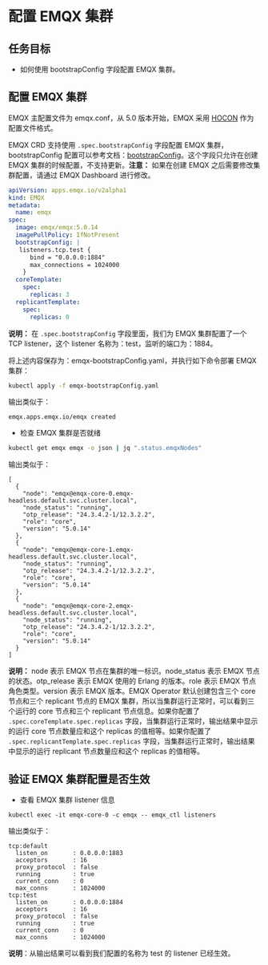 # 配置 EMQX 集群 

## 任务目标

- 如何使用 bootstrapConfig 字段配置 EMQX 集群。

## 配置 EMQX 集群

EMQX 主配置文件为 emqx.conf，从 5.0 版本开始，EMQX 采用 [HOCON](https://www.emqx.io/docs/zh/v5.0/configuration/configuration.html#hocon-%E9%85%8D%E7%BD%AE%E6%A0%BC%E5%BC%8F) 作为配置文件格式。

EMQX CRD 支持使用 `.spec.bootstrapConfig` 字段配置 EMQX 集群，bootstrapConfig 配置可以参考文档：[bootstrapConfig](https://www.emqx.io/docs/zh/v5.0/admin/cfg.html)。这个字段只允许在创建 EMQX 集群的时候配置，不支持更新。**注意：** 如果在创建 EMQX 之后需要修改集群配置，请通过 EMQX Dashboard 进行修改。

```yaml
apiVersion: apps.emqx.io/v2alpha1
kind: EMQX
metadata:
  name: emqx
spec:
  image: emqx/emqx:5.0.14
  imagePullPolicy: IfNotPresent
  bootstrapConfig: |
   listeners.tcp.test {
      bind = "0.0.0.0:1884"
      max_connections = 1024000
    }
  coreTemplate:
    spec:
      replicas: 3
  replicantTemplate:
    spec:
      replicas: 0
```

**说明：** 在 `.spec.bootstrapConfig` 字段里面，我们为 EMQX 集群配置了一个 TCP listener，这个 listener 名称为：test，监听的端口为：1884。

将上述内容保存为：emqx-bootstrapConfig.yaml，并执行如下命令部署 EMQX 集群：

```bash
kubectl apply -f emqx-bootstrapConfig.yaml
```

输出类似于：

```
emqx.apps.emqx.io/emqx created
```

- 检查 EMQX 集群是否就绪

```bash
kubectl get emqx emqx -o json | jq ".status.emqxNodes"
```

输出类似于：

```
[
  {
    "node": "emqx@emqx-core-0.emqx-headless.default.svc.cluster.local",
    "node_status": "running",
    "otp_release": "24.3.4.2-1/12.3.2.2",
    "role": "core",
    "version": "5.0.14"
  },
  {
    "node": "emqx@emqx-core-1.emqx-headless.default.svc.cluster.local",
    "node_status": "running",
    "otp_release": "24.3.4.2-1/12.3.2.2",
    "role": "core",
    "version": "5.0.14"
  },
  {
    "node": "emqx@emqx-core-2.emqx-headless.default.svc.cluster.local",
    "node_status": "running",
    "otp_release": "24.3.4.2-1/12.3.2.2",
    "role": "core",
    "version": "5.0.14"
  }
]
```

**说明：** node 表示 EMQX 节点在集群的唯一标识。node_status 表示 EMQX 节点的状态。otp_release 表示 EMQX 使用的 Erlang 的版本。role 表示 EMQX 节点角色类型。version 表示 EMQX 版本。EMQX Operator 默认创建包含三个 core 节点和三个 replicant 节点的 EMQX 集群，所以当集群运行正常时，可以看到三个运行的 core 节点和三个 replicant 节点信息。如果你配置了 `.spec.coreTemplate.spec.replicas` 字段，当集群运行正常时，输出结果中显示的运行 core 节点数量应和这个 replicas 的值相等。如果你配置了 `.spec.replicantTemplate.spec.replicas` 字段，当集群运行正常时，输出结果中显示的运行 replicant 节点数量应和这个 replicas 的值相等。


## 验证 EMQX 集群配置是否生效

- 查看 EMQX 集群 listener 信息 

```
kubectl exec -it emqx-core-0 -c emqx -- emqx_ctl listeners 
```

输出类似于：

```
tcp:default
  listen_on       : 0.0.0.0:1883
  acceptors       : 16
  proxy_protocol  : false
  running         : true
  current_conn    : 0
  max_conns       : 1024000
tcp:test
  listen_on       : 0.0.0.0:1884
  acceptors       : 16
  proxy_protocol  : false
  running         : true
  current_conn    : 0
  max_conns       : 1024000
```

**说明**：从输出结果可以看到我们配置的名称为 test 的 listener 已经生效。
